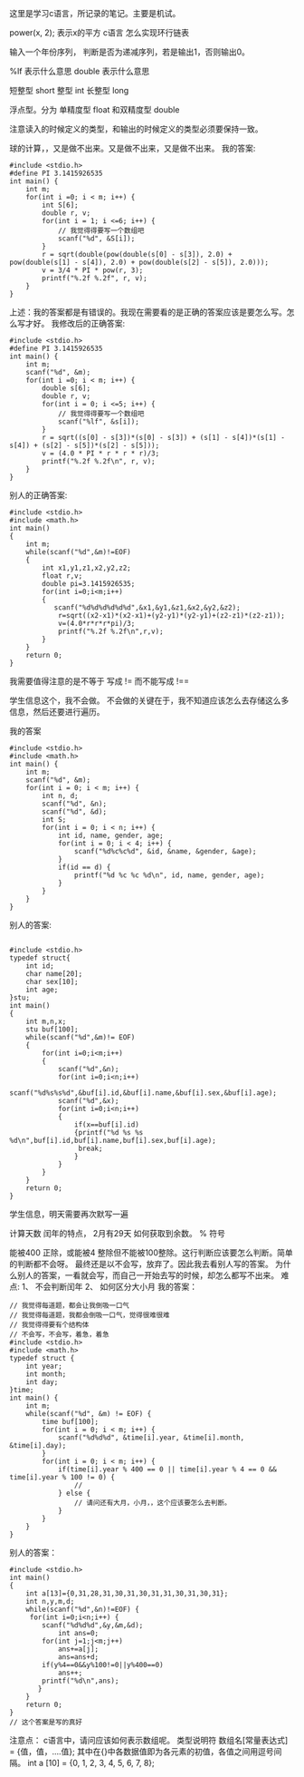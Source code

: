 这里是学习c语言，所记录的笔记。主要是机试。

power(x, 2);  表示x的平方
c语言 怎么实现环行链表

输入一个年份序列， 判断是否为递减序列，若是输出1，否则输出0。

%lf 表示什么意思
double 表示什么意思

短整型 short
整型 int
长整型 long

浮点型。分为 单精度型 float  和双精度型 double


注意读入的时候定义的类型，和输出的时候定义的类型必须要保持一致。

球的计算，，又是做不出来。又是做不出来，又是做不出来。
我的答案:
```
#include <stdio.h>
#define PI 3.1415926535
int main() {
    int m;
    for(int i =0; i < m; i++) {
        int S[6];
        double r, v;
        for(int i = 1; i <=6; i++) {
            // 我觉得得要写一个数组吧
            scanf("%d", &S[i]);
        }
        r = sqrt(double(pow(double(s[0] - s[3]), 2.0) + pow(double(s[1] - s[4]), 2.0) + pow(double(s[2] - s[5]), 2.0)));
        v = 3/4 * PI * pow(r, 3);
        printf("%.2f %.2f", r, v);
    }
}
```
上述：我的答案都是有错误的。我现在需要看的是正确的答案应该是要怎么写。怎么写才好。
我修改后的正确答案:
```
#include <stdio.h>
#define PI 3.1415926535
int main() {
    int m;
    scanf("%d", &m);
    for(int i =0; i < m; i++) {
        double s[6];
        double r, v;
        for(int i = 0; i <=5; i++) {
            // 我觉得得要写一个数组吧
            scanf("%lf", &s[i]);
        }
        r = sqrt((s[0] - s[3])*(s[0] - s[3]) + (s[1] - s[4])*(s[1] - s[4]) + (s[2] - s[5])*(s[2] - s[5]));
        v = (4.0 * PI * r * r * r)/3;
        printf("%.2f %.2f\n", r, v);
    }
}
```
别人的正确答案:
```
#include <stdio.h>
#include <math.h>
int main()
{
    int m;
    while(scanf("%d",&m)!=EOF)
    {
        int x1,y1,z1,x2,y2,z2;
        float r,v;
        double pi=3.1415926535;
        for(int i=0;i<m;i++)
        {
           scanf("%d%d%d%d%d%d",&x1,&y1,&z1,&x2,&y2,&z2);
            r=sqrt((x2-x1)*(x2-x1)+(y2-y1)*(y2-y1)+(z2-z1)*(z2-z1));
            v=(4.0*r*r*r*pi)/3;
            printf("%.2f %.2f\n",r,v);
        }
    }
    return 0;
}
```

我需要值得注意的是不等于 写成 != 而不能写成 !==

学生信息这个，我不会做。
不会做的关键在于，我不知道应该怎么去存储这么多信息，然后还要进行遍历。

我的答案
```
#include <stdio.h>
#include <math.h>
int main() {
    int m;
    scanf("%d", &m);
    for(int i = 0; i < m; i++) {
        int n, d;
        scanf("%d", &n);
        scanf("%d", &d);
        int S;
        for(int i = 0; i < n; i++) {
            int id, name, gender, age;
            for(int i = 0; i < 4; i++) {
                scanf("%d%c%c%d", &id, &name, &gender, &age);
            }
            if(id == d) {
                printf("%d %c %c %d\n", id, name, gender, age);
            }
        }
    }
} 
```
别人的答案:
```

#include <stdio.h>
typedef struct{
    int id;
    char name[20];
    char sex[10];
    int age;
}stu;
int main()
{
    int m,n,x;
    stu buf[100];
    while(scanf("%d",&m)!= EOF)
    {
        for(int i=0;i<m;i++)
        {
            scanf("%d",&n);
            for(int i=0;i<n;i++)
                scanf("%d%s%s%d",&buf[i].id,&buf[i].name,&buf[i].sex,&buf[i].age);
            scanf("%d",&x);
            for(int i=0;i<n;i++)
            {
                if(x==buf[i].id)
                {printf("%d %s %s %d\n",buf[i].id,buf[i].name,buf[i].sex,buf[i].age);
                 break;
                }
            }
        }
    }
    return 0;
}
```
学生信息，明天需要再次默写一遍


计算天数
闰年的特点， 2月有29天
如何获取到余数。 % 符号

能被400 正除，或能被4 整除但不能被100整除。这行判断应该要怎么判断。简单的判断都不会呀。
最终还是以不会写，放弃了。因此我去看别人写的答案。
为什么别人的答案，一看就会写，而自己一开始去写的时候，却怎么都写不出来。
难点: 
1、 不会判断闰年
2、 如何区分大小月
我的答案：
```
// 我觉得每道题，都会让我倒吸一口气
// 我觉得每道题，我都会倒吸一口气，觉得很难很难
// 我觉得得要有个结构体
// 不会写，不会写，着急，着急
#include <stdio.h>
#include <math.h>
typedef struct {
    int year;
    int month;
    int day;
}time;
int main() {
    int m;
    while(scanf("%d", &m) != EOF) {
        time buf[100];
        for(int i = 0; i < m; i++) {
            scanf("%d%d%d", &time[i].year, &time[i].month, &time[i].day);
        }
        for(int i = 0; i < m; i++) {
            if(time[i].year % 400 == 0 || time[i].year % 4 == 0 && time[i].year % 100 != 0) {
                // 
            } else {
                // 请问还有大月，小月，，这个应该要怎么去判断。
            }
        }
    }
}
```
别人的答案：
```
#include <stdio.h>
int main()
{
    int a[13]={0,31,28,31,30,31,30,31,31,30,31,30,31};
    int n,y,m,d;
    while(scanf("%d",&n)!=EOF) {
     for(int i=0;i<n;i++) {     
        scanf("%d%d%d",&y,&m,&d);
            int ans=0;
        for(int j=1;j<m;j++)
            ans+=a[j];
            ans=ans+d;
        if(y%4==0&&y%100!=0||y%400==0)
            ans++;
        printf("%d\n",ans);
       }
    }
    return 0;
}
// 这个答案是写的真好
```
注意点： c语言中，请问应该如何表示数组呢。
类型说明符 数组名[常量表达式] = {值，值，....值};
其中在{}中各数据值即为各元素的初值，各值之间用逗号间隔。
int a [10] = {0, 1, 2, 3, 4, 5, 6, 7, 8};